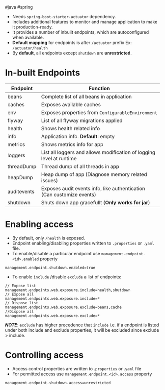 #java #spring 
+ Needs `spring-boot-starter-actuator` dependency.
+ Includes additional features to monitor and manage application to make it production-ready.
+ It provides a number of inbuilt endpoints, which are autoconfigured when available.
+ **Default mapping** for endpoints is after `/actuator` prefix Ex: `/actuator/health`
+ By **default**, all endpoints except `shutdown` are **unrestricted**.
# In-built Endpoints

| Endpoint    | Function                                                              |
| ----------- | --------------------------------------------------------------------- |
| beans       | Complete list of all beans in application                             |
| caches      | Exposes available caches                                              |
| env         | Exposes properties from `ConfigurableEnvironment`                     |
| flyway      | List of all flyway migrations applied                                 |
| health      | Shows health related info                                             |
| info        | Application info. **Default**: empty                                  |
| metrics     | Shows metrics info for app                                            |
| loggers     | List all loggers and allows modification of logging level at runtime  |
| threadDump  | Thread dump of all threads in app                                     |
| heapDump    | Heap dump of app (Diagnose memory related issues)                     |
| auditevents | Exposes audit events info, like authentication (Can customize events) |
| shutdown    | Shuts down app gracefullt (**Only works for jar**)                    |

# Enabling access
+ By default, only `/health` is exposed.
+ Endpoint enabling/disabling properties written to `.properties` or `.yaml` file.
+ To enable/disable a particular endpoint use `management.endpoint.<id>.enabled` property
```
management.endpoint.shutdown.enabled=true
```
+ To enable `include` /disable `exclude` a list of endpoints:
```
// Expose list
management.endpoints.web.exposure.include=health,shutdown
// Expose all
management.endpoints.web.exposure.include=*
// Dispose list
management.endpoints.web.exposure.exclude=beans,cache
//Dispose all
management.endpoints.web.exposure.exclude=*
```
***NOTE***: `exclude` has higher precedence that `include` i.e. if a endpoint is listed under both include and exclude properties, it will be excluded since exclude > include.
# Controlling access
+ Access control properties are written to .`properties` or .`yaml` file
+ For permitted access use `management.endpoint.<id>.access` property
```
management.endpoint.shutdown.access=unrestricted
```